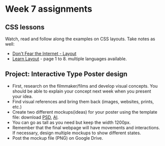 # Week 7 assignments

## CSS lessons
Watch, read and follow along the examples on CSS layouts. Take notes as well:
  - [Don't Fear the Internet - Layout](https://vimeo.com/137320138)
  - [Learn Layout](http://learnlayout.com/) - page 1 to 8. multiple languages available.

## Project: Interactive Type Poster design
- First, research on the filmmaker/films and develop visual concepts. You should be able to explain your concept next week when you present your idea.
- Find visual references and bring them back (images, websites, prints, etc.)
- Create two different mockups(ideas) for your poster using the template file: download [PSD](../files/web-poster-mockup-template.psd), [AI](../files/web-poster-mockup-template.ai). 
- You can go as tall as you need but keep the width 1200px.
- Remember that the final webpage will have movements and interactions. If necessary, design multiple mockups to show different states.
- Post the mockup file (PNG) on Google Drive.
